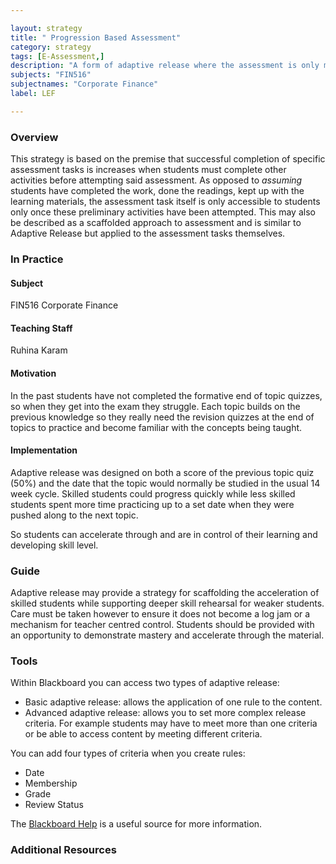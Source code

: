 ```yaml
---

layout: strategy
title: " Progression Based Assessment"
category: strategy
tags: [E-Assessment,]
description: "A form of adaptive release where the assessment is only made available after the completion of preliminary tasks."
subjects: "FIN516"
subjectnames: "Corporate Finance"
label: LEF

---
```


### Overview

This strategy is based on the premise that successful completion of specific assessment tasks is increases when students must complete other activities before attempting said assessment. As opposed to _assuming_ students have completed the work, done the readings, kept up with the learning materials, the assessment task itself is only accessible to students only once these preliminary activities have been attempted. This may also be described as a scaffolded approach to assessment and is similar to Adaptive Release but applied to the assessment tasks themselves.

### In Practice
<div class="u-release practice" >

<div class="practice-item">
<div class="practice-content" markdown="1">

#### Subject

FIN516 Corporate Finance

#### Teaching Staff

Ruhina Karam

#### Motivation

In the past students have not completed the formative end of topic quizzes, so when they get into the exam they struggle. Each topic builds on the previous knowledge so they really need the revision quizzes at the end of topics to practice and become familiar with the concepts being taught.

#### Implementation

Adaptive release was designed on both a score of the previous topic quiz (50%) and the date that the topic would normally be studied in the usual 14 week cycle. Skilled students could progress quickly while less skilled students spent more time practicing up to a set date when they were pushed along to the next topic.

So students can accelerate through and are in control of their learning and developing skill level.

</div>
</div>
</div>

### Guide

Adaptive release may provide a strategy for scaffolding the acceleration of skilled students while supporting deeper skill rehearsal for weaker students. Care must be taken however to ensure it does not become a log jam or a mechanism for teacher centred control. Students should be provided with an opportunity to demonstrate mastery and accelerate through the material.

### Tools

Within Blackboard you can access two types of adaptive release:

* Basic adaptive release: allows the application of one rule to the content.
* Advanced adaptive release: allows you to set more complex release criteria. For example students may have to meet more than one criteria or be able to access content by meeting different criteria.

You can add four types of criteria when you create rules:

* Date
* Membership
* Grade
* Review Status

The  [Blackboard Help](https://help.blackboard.com/Learn/Administrator/Hosting/Tools_Management/Managing_Tools) is a useful source for more information.

### Additional Resources

<div class="apa-ref" markdown="1">
</div>
